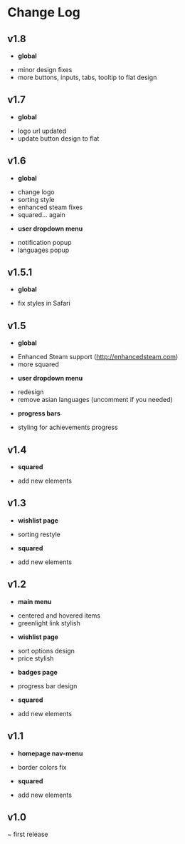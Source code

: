 # Change Log

## v1.8
* **global**
- minor design fixes
- more buttons, inputs, tabs, tooltip to flat design

## v1.7
* **global**
- logo url updated
- update button design to flat

## v1.6
* **global**
- change logo
- sorting style
- enhanced steam fixes
- squared... again
* **user dropdown menu**
- notification popup
- languages popup

## v1.5.1
* **global**
- fix styles in Safari

## v1.5
* **global**
- Enhanced Steam support (http://enhancedsteam.com)
- more squared
* **user dropdown menu**
- redesign
- remove asian languages (uncomment if you needed)
* **progress bars**
- styling for achievements progress

## v1.4
* **squared**
- add new elements

## v1.3
* **wishlist page**
- sorting restyle
* **squared**
- add new elements

## v1.2
* **main menu**
- centered and hovered items
- greenlight link stylish
* **wishlist page**
- sort options design
- price stylish
* **badges page**
- progress bar design
* **squared**
- add new elements

## v1.1
* **homepage nav-menu**
- border colors fix
* **squared**
- add new elements

## v1.0
~ first release
